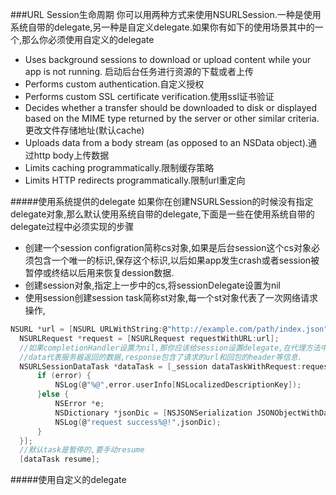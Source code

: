 ###URL Session生命周期
你可以用两种方式来使用NSURLSession.一种是使用系统自带的delegate,另一种是自定义delegate.如果你有如下的使用场景其中的一个,那么你必须使用自定义的delegate
 * Uses background sessions to download or upload content while your app is not running.
 启动后台任务进行资源的下载或者上传
 * Performs custom authentication.自定义授权
 * Performs custom SSL certificate verification.使用ssl证书验证
 * Decides whether a transfer should be downloaded to disk or displayed based on the MIME type returned by the server or other similar criteria.更改文件存储地址(默认cache)
 * Uploads data from a body stream (as opposed to an NSData object).通过http body上传数据
 * Limits caching programmatically.限制缓存策略
 * Limits HTTP redirects programmatically.限制url重定向
 
 
 #####使用系统提供的delegate
 如果你在创建NSURLSession的时候没有指定delegate对象,那么默认使用系统自带的delegate,下面是一些在使用系统自带的delegate过程中必须实现的步骤
  * 创建一个session configration简称cs对象,如果是后台session这个cs对象必须包含一个唯一的标识,保存这个标识,以后如果app发生crash或者session被暂停或终结以后用来恢复dession数据.
  * 创建session对象,指定上一步中的cs,将sessionDelegate设置为nil
  * 使用session创建session task简称st对象,每一个st对象代表了一次网络请求操作,
  ```c
  NSURL *url = [NSURL URLWithString:@"http://example.com/path/index.json"];
    NSURLRequest *request = [NSURLRequest requestWithURL:url];
    //如果completionHandler设置为nil,那你应该给session设置delegate,在代理方法中接受网络回调
    //data代表服务器返回的数据,response包含了请求的url和回包的header等信息.
    NSURLSessionDataTask *dataTask = [_session dataTaskWithRequest:request completionHandler:^(NSData * _Nullable data, NSURLResponse * _Nullable response, NSError * _Nullable error) {
        if (error) {
            NSLog(@"%@",error.userInfo[NSLocalizedDescriptionKey]);
        }else {
            NSError *e;
            NSDictionary *jsonDic = [NSJSONSerialization JSONObjectWithData:data options:NSJSONReadingMutableContainers error:&e];
            NSLog(@"request success%@!",jsonDic);
        }
    }];
    //默认task是暂停的,要手动resume
    [dataTask resume];
  ```
 #####使用自定义的delegate
 
